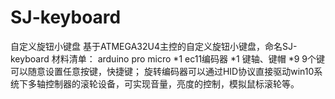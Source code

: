 # SJ-keyboard
自定义旋钮小键盘
基于ATMEGA32U4主控的自定义旋钮小键盘，命名SJ-keyboard
材料清单：
arduino pro micro *1
ec11编码器 *1
键轴、键帽 *9
9个键可以随意设置任意按键，快捷键；
旋转编码器可以通过HID协议直接驱动win10系统下多轴控制器的滚轮设备，可实现音量，亮度的控制，模拟鼠标滚轮等。
